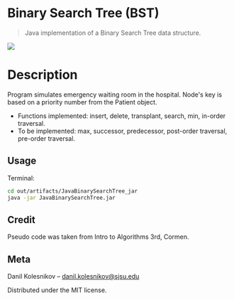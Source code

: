 # Binary Search Tree (BST)
> Java implementation of a Binary Search Tree data structure.

![](header.png)

# Description
Program simulates emergency waiting room in the hospital. Node's key is based on a priority number from the Patient object.
* Functions implemented: insert, delete, transplant, search, min, in-order traversal.
* To be implemented: max, successor, predecessor, post-order traversal, pre-order traversal.

## Usage

Terminal:

```sh
cd out/artifacts/JavaBinarySearchTree_jar
java -jar JavaBinarySearchTree.jar
```
## Credit
Pseudo code was taken from Intro to Algorithms 3rd, Cormen.

## Meta

Danil Kolesnikov – danil.kolesnikov@sjsu.edu

Distributed under the MIT license.
